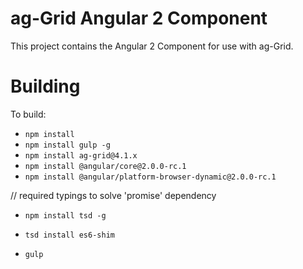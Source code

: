 
ag-Grid Angular 2 Component
==============

This project contains the Angular 2 Component for use with ag-Grid.

Building
==============

To build:
- `npm install`
- `npm install gulp -g`
- `npm install ag-grid@4.1.x`
- `npm install @angular/core@2.0.0-rc.1`
- `npm install @angular/platform-browser-dynamic@2.0.0-rc.1`

// required typings to solve 'promise' dependency
- `npm install tsd -g`
- `tsd install es6-shim`

- `gulp`
